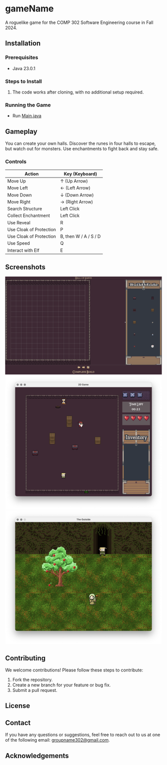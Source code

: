 # gameName

A roguelike game for the COMP 302 Software Engineering course in Fall 2024.

## Installation

### Prerequisites
- Java 23.0.1

### Steps to Install
1. The code works after cloning, with no additional setup required.

### Running the Game
- Run [Main.java](src/domain/main/Main.java)

## Gameplay
You can create your own halls. Discover the runes in four halls to escape, but watch out for monsters. Use enchantments to fight back and stay safe.

### Controls

 Action         | Key (Keyboard) |
|----------------|----------------|
| Move Up        | ↑ (Up Arrow)   |
| Move Left      | ← (Left Arrow) |
| Move Down      | ↓ (Down Arrow) |
| Move Right     | → (Right Arrow)|
| Search Structure     | Left Click |
| Collect Enchantment | Left Click |
| Use Reveal | R |
| Use Cloak of Protection | P |
| Use Cloak of Protection | B, then W / A / S / D |
| Use Speed | Q |
| Interact with Elf | E |


## Screenshots

![Build Mode Screen Shot](reports/screenshots/buildMode.png)
![Play Mode Screen Shot](reports/screenshots/playMode.png)
![Outside Screen Shot](reports/screenshots/outside.png)

## Contributing

We welcome contributions! Please follow these steps to contribute:
1. Fork the repository.
2. Create a new branch for your feature or bug fix.
3. Submit a pull request.

## License


## Contact

If you have any questions or suggestions, feel free to reach out to us at one of the following email:
groupname302@gmail.com.

## Acknowledgements
